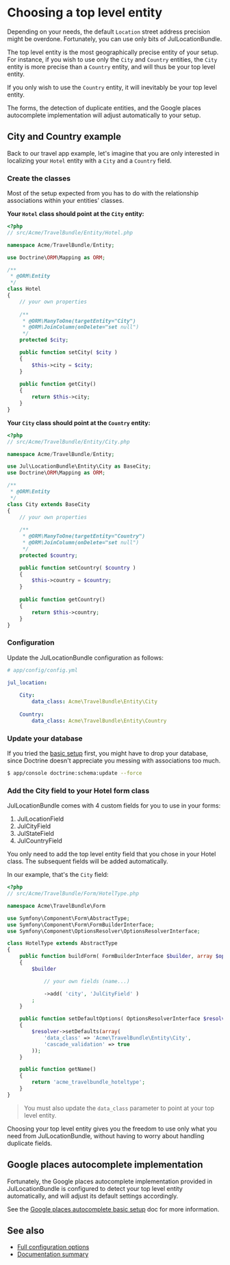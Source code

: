 Choosing a top level entity
===========================

Depending on your needs, the default `Location` street address precision might be
overdone. Fortunately, you can use only bits of JulLocationBundle.

The top level entity is the most geographically precise entity of your setup.
For instance, if you wish to use only the `City` and `Country` entities, the `City`
entity is more precise than a `Country` entity, and will thus be your top level entity.

If you only wish to use the `Country` entity, it will inevitably be your top level entity.

The forms, the detection of duplicate entities, and the Google places autocomplete 
implementation will adjust automatically to your setup.

## City and Country example

Back to our travel app example, let's imagine that you are only interested in localizing
your `Hotel` entity with a `City` and a `Country` field.

### Create the classes

Most of the setup expected from you has to do with the relationship associations within
your entities' classes.

**Your `Hotel` class should point at the `City` entity:**

``` php
<?php
// src/Acme/TravelBundle/Entity/Hotel.php

namespace Acme/TravelBundle/Entity;

use Doctrine\ORM\Mapping as ORM;

/**
 * @ORM\Entity
 */
class Hotel
{
    // your own properties
    
    /**
     * @ORM\ManyToOne(targetEntity="City")
     * @ORM\JoinColumn(onDelete="set null")
     */
    protected $city;

    public function setCity( $city )
    {
        $this->city = $city;
    }
    
    public function getCity()
    {
        return $this->city;
    }
}

```

**Your `City` class should point at the `Country` entity:**

``` php
<?php
// src/Acme/TravelBundle/Entity/City.php

namespace Acme/TravelBundle/Entity;

use Jul\LocationBundle\Entity\City as BaseCity;
use Doctrine\ORM\Mapping as ORM;

/**
 * @ORM\Entity
 */
class City extends BaseCity
{
    // your own properties
    
    /**
     * @ORM\ManyToOne(targetEntity="Country")
     * @ORM\JoinColumn(onDelete="set null")
     */
    protected $country;

    public function setCountry( $country )
    {
        $this->country = $country;
    }
    
    public function getCountry()
    {
        return $this->country;
    }
}

```

### Configuration

Update the JulLocationBundle configuration as follows:

``` yaml
# app/config/config.yml

jul_location:
    
    City:
        data_class: Acme\TravelBundle\Entity\City
    
    Country:
        data_class: Acme\TravelBundle\Entity\Country

```

### Update your database

If you tried the [basic setup](installation_basic_setup.md) first, you might have to drop your database,
since Doctrine doesn't appreciate you messing with associations too much.

``` bash
$ app/console doctrine:schema:update --force

```

### Add the City field to your Hotel form class

JulLocationBundle comes with 4 custom fields for you to use in your forms:

1. JulLocationField
2. JulCityField
3. JulStateField
4. JulCountryField

You only need to add the top level entity field that you chose in your Hotel class. 
The subsequent fields will be added automatically.

In our example, that's the `City` field:

``` php
<?php
// src/Acme/TravelBundle/Form/HotelType.php

namespace Acme\TravelBundle\Form

use Symfony\Component\Form\AbstractType;
use Symfony\Component\Form\FormBuilderInterface;
use Symfony\Component\OptionsResolver\OptionsResolverInterface;

class HotelType extends AbstractType
{
    public function buildForm( FormBuilderInterface $builder, array $options )
    {
        $builder

            // your own fields (name...)

            ->add( 'city', 'JulCityField' )
        ;
    }

    public function setDefaultOptions( OptionsResolverInterface $resolver )
    {
        $resolver->setDefaults(array(
            'data_class' => 'Acme\TravelBundle\Entity\City',
            'cascade_validation' => true
        ));
    }

    public function getName()
    {
        return 'acme_travelbundle_hoteltype';
    }
}

```

> You must also update the `data_class` parameter to point at your top level entity.

Choosing your top level entity gives you the freedom to use only what you need from
JulLocationBundle, without having to worry about handling duplicate fields.

## Google places autocomplete implementation

Fortunately, the Google places autocomplete implementation provided in JulLocationBundle
is configured to detect your top level entity automatically, and will adjust its default
settings accordingly.

See the [Google places autocomplete basic setup](google_places_autocomplete_basic_setup.md) doc for more information.

## See also

- [Full configuration options](configuration.md)
- [Documentation summary](index.md)

